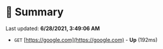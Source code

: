 # 📖 Summary
Last updated: **6/28/2021, 3:49:06 AM**

- `GET` [https://google.com](https://google.com) - **Up** (192ms)

